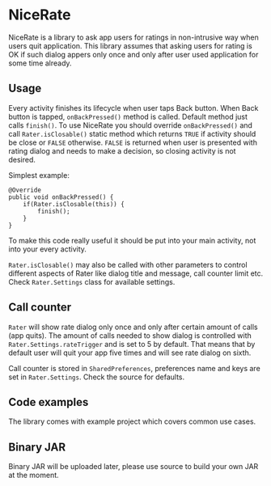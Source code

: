 # NiceRate

NiceRate is a library to ask app users for ratings in non-intrusive way when users quit application. This library assumes that asking users for rating is OK if such dialog appers only once and only after user used application for some time already.

## Usage

Every activity finishes its lifecycle when user taps Back button. When Back button is tapped, `onBackPressed()` method is called. Default method just calls `finish()`. To use NiceRate you should override `onBackPressed()` and call `Rater.isClosable()` static method which returns `TRUE` if activity should be close or `FALSE` otherwise. `FALSE` is returned when user is presented with rating dialog and needs to make a decision, so closing activity is not desired.

Simplest example:

	@Override
	public void onBackPressed() {
		if(Rater.isClosable(this)) {
			finish();
		}
	}

To make this code really useful it should be put into your main activity, not into your every activity.

`Rater.isClosable()` may also be called with other parameters to control different aspects of Rater like dialog title and message, call counter limit etc. Check `Rater.Settings` class for available settings.

## Call counter

`Rater` will show rate dialog only once and only after certain amount of calls (app quits). The amount of calls needed to show dialog is controlled with `Rater.Settings.rateTrigger` and is set to 5 by default. That means that by default user will quit your app five times and will see rate dialog on sixth.

Call counter is stored in `SharedPreferences`, preferences name and keys are set in `Rater.Settings`. Check the source for defaults.

## Code examples

The library comes with example project which covers common use cases.

## Binary JAR

Binary JAR will be uploaded later, please use source to build your own JAR at the moment.
